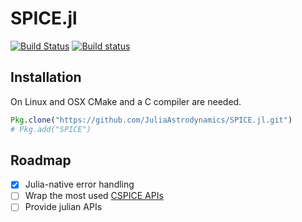 # SPICE.jl

[![Build Status](https://travis-ci.org/JuliaAstrodynamics/SPICE.jl.svg?branch=master)](https://travis-ci.org/JuliaAstrodynamics/SPICE.jl)
[![Build status](https://ci.appveyor.com/api/projects/status/2mjf3djfw39gyl0k?svg=true)](https://ci.appveyor.com/project/JuliaAstrodynamics/spice-jl)

## Installation

On Linux and OSX CMake and a C compiler are needed.

```julia
Pkg.clone("https://github.com/JuliaAstrodynamics/SPICE.jl.git")
# Pkg.add("SPICE")
```

## Roadmap

* [X] Julia-native error handling
* [ ] Wrap the most used [CSPICE APIs](https://naif.jpl.nasa.gov/pub/naif/toolkit_docs/C/info/mostused.html)
* [ ] Provide julian APIs
